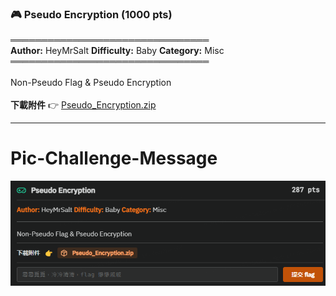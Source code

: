 ### 🎮 Pseudo Encryption (1000 pts)

════════════════════════════════\
**Author:** HeyMrSalt **Difficulty:** Baby **Category:** Misc\
════════════════════════════════\
\
Non-Pseudo Flag & Pseudo Encryption\
\
**下載附件** 👉 [Pseudo_Encryption.zip](https://github.com/HeyMrSalt/is1abCTF-2024-Challenges/raw/main/misc/Pseudo_Encryption/Pseudo_Encryption.zip)

---
# Pic-Challenge-Message

![Untitled](../../Pic-Challenge-Message/Pseudo-Encrytion.png)
